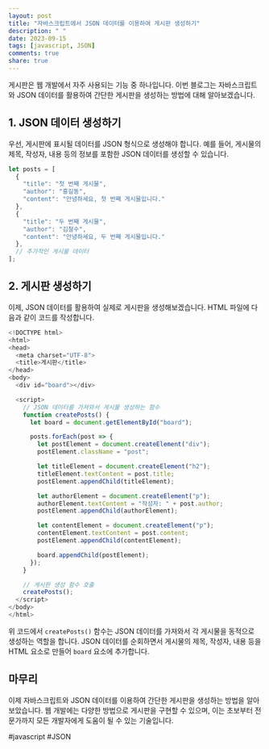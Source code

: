 ```yaml
---
layout: post
title: "자바스크립트에서 JSON 데이터를 이용하여 게시판 생성하기"
description: " "
date: 2023-09-15
tags: [javascript, JSON]
comments: true
share: true
---
```


게시판은 웹 개발에서 자주 사용되는 기능 중 하나입니다. 이번 블로그는 자바스크립트와 JSON 데이터를 활용하여 간단한 게시판을 생성하는 방법에 대해 알아보겠습니다.

## 1. JSON 데이터 생성하기
우선, 게시판에 표시될 데이터를 JSON 형식으로 생성해야 합니다. 예를 들어, 게시물의 제목, 작성자, 내용 등의 정보를 포함한 JSON 데이터를 생성할 수 있습니다.

```javascript
let posts = [
  {
    "title": "첫 번째 게시물",
    "author": "홍길동",
    "content": "안녕하세요, 첫 번째 게시물입니다."
  },
  {
    "title": "두 번째 게시물",
    "author": "김철수",
    "content": "안녕하세요, 두 번째 게시물입니다."
  },
  // 추가적인 게시물 데이터
];
```

## 2. 게시판 생성하기
이제, JSON 데이터를 활용하여 실제로 게시판을 생성해보겠습니다. HTML 파일에 다음과 같이 코드를 작성합니다.

```javascript
<!DOCTYPE html>
<html>
<head>
  <meta charset="UTF-8">
  <title>게시판</title>
</head>
<body>
  <div id="board"></div>

  <script>
    // JSON 데이터를 가져와서 게시물 생성하는 함수
    function createPosts() {
      let board = document.getElementById("board");

      posts.forEach(post => {
        let postElement = document.createElement("div");
        postElement.className = "post";

        let titleElement = document.createElement("h2");
        titleElement.textContent = post.title;
        postElement.appendChild(titleElement);

        let authorElement = document.createElement("p");
        authorElement.textContent = "작성자: " + post.author;
        postElement.appendChild(authorElement);

        let contentElement = document.createElement("p");
        contentElement.textContent = post.content;
        postElement.appendChild(contentElement);

        board.appendChild(postElement);
      });
    }

    // 게시판 생성 함수 호출
    createPosts();
  </script>
</body>
</html>
```

위 코드에서 `createPosts()` 함수는 JSON 데이터를 가져와서 각 게시물을 동적으로 생성하는 역할을 합니다. JSON 데이터를 순회하면서 게시물의 제목, 작성자, 내용 등을 HTML 요소로 만들어 `board` 요소에 추가합니다.

## 마무리
이제 자바스크립트와 JSON 데이터를 이용하여 간단한 게시판을 생성하는 방법을 알아보았습니다. 웹 개발에는 다양한 방법으로 게시판을 구현할 수 있으며, 이는 초보부터 전문가까지 모든 개발자에게 도움이 될 수 있는 기술입니다.

#javascript #JSON